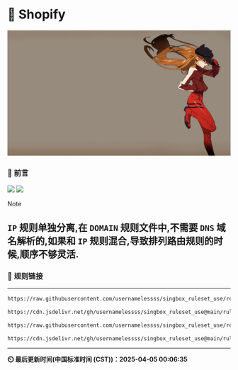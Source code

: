 
# 🧸 Shopify
![](https://raw.githubusercontent.com/usernamelessss/picture-bed/main/images/202504042256831.jpg)
### 📣 前言
![](https://shields.io/badge/-移除重复规则-ff69b4) ![](https://shields.io/badge/-IP&nbsp;规则单独存放不与&nbsp;DOMAIN&nbsp;等混合-green)
> [!NOTE]
**`IP` 规则单独分离,在 `DOMAIN` 规则文件中,不需要 `DNS` 域名解析的,如果和 `IP` 规则混合,导致排列路由规则的时候,顺序不够灵活.**
---

###  🔗 规则链接
---

```url
https://raw.githubusercontent.com/usernamelessss/singbox_ruleset_use/refs/heads/main/rule/Shopify/Shopify_No_IP.json
```

```url
https://cdn.jsdelivr.net/gh/usernamelessss/singbox_ruleset_use@main/rule/Shopify/Shopify_No_IP.json
```

```url
https://raw.githubusercontent.com/usernamelessss/singbox_ruleset_use/refs/heads/main/rule/Shopify/Shopify_No_IP.srs
```

```url
https://cdn.jsdelivr.net/gh/usernamelessss/singbox_ruleset_use@main/rule/Shopify/Shopify_No_IP.srs
```

---
**⏲️ 最后更新时间(中国标准时间 (CST))：2025-04-05 00:06:35**